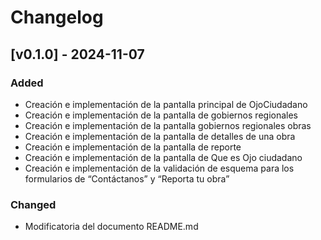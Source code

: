 # Changelog

## [v0.1.0] - 2024-11-07
### Added
- Creación e implementación de la pantalla principal de OjoCiudadano
- Creación e implementación de la pantalla de gobiernos regionales
- Creación e implementación de la pantalla gobiernos regionales obras
- Creación e implementación de la pantalla de detalles de una obra
- Creación e implementación de la pantalla de reporte
- Creación e implementación de la pantalla de Que es Ojo ciudadano
- Creación e implementación de la validación de esquema para los formularios de “Contáctanos” y “Reporta tu obra”

### Changed
- Modificatoria del documento README.md     